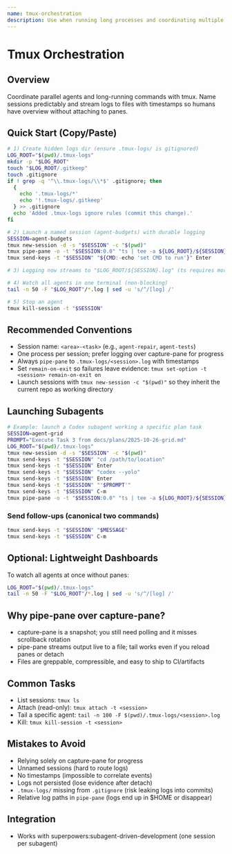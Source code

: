 ```yaml
---
name: tmux-orchestration
description: Use when running long processes and coordinating multiple subagents in parallel — sets up named tmux sessions and structured logging via pipe-pane with timestamps; replaces ad-hoc capture-pane polling with durable, greppable logs. No external integrations required.
---
```


# Tmux Orchestration

## Overview
Coordinate parallel agents and long-running commands with tmux. Name sessions predictably and stream logs to files with timestamps so humans have overview without attaching to panes.

## Quick Start (Copy/Paste)

```bash
# 1) Create hidden logs dir (ensure .tmux-logs/ is gitignored)
LOG_ROOT="$(pwd)/.tmux-logs"
mkdir -p "$LOG_ROOT"
touch "$LOG_ROOT/.gitkeep"
touch .gitignore
if ! grep -q '^\\.tmux-logs/\\*$' .gitignore; then
  {
    echo '.tmux-logs/*'
    echo '!.tmux-logs/.gitkeep'
  } >> .gitignore
  echo 'Added .tmux-logs ignore rules (commit this change).'
fi

# 2) Launch a named session (agent-budgets) with durable logging
SESSION=agent-budgets
tmux new-session -d -s "$SESSION" -c "$(pwd)"
tmux pipe-pane -o -t "$SESSION:0.0" "ts | tee -a ${LOG_ROOT}/${SESSION}.log"
tmux send-keys -t "$SESSION" "${CMD:-echo 'set CMD to run'}" Enter

# 3) Logging now streams to "$LOG_ROOT/${SESSION}.log" (ts requires moreutils; fallback: awk '{print strftime("[%Y-%m-%d %H:%M:%S] ") $0}')

# 4) Watch all agents in one terminal (non-blocking)
tail -n 50 -F "$LOG_ROOT"/*.log | sed -u 's/^/[log] /'

# 5) Stop an agent
tmux kill-session -t "$SESSION"
```

## Recommended Conventions
- Session name: `<area>-<task>` (e.g., `agent-repair`, `agent-tests`)
- One process per session; prefer logging over capture-pane for progress
- Always `pipe-pane` to `.tmux-logs/<session>.log` with timestamps
- Set `remain-on-exit` so failures leave evidence: `tmux set-option -t <session> remain-on-exit on`
- Launch sessions with `tmux new-session -c "$(pwd)"` so they inherit the current repo as working directory

## Launching Subagents

```bash
# Example: launch a Codex subagent working a specific plan task
SESSION=agent-grid
PROMPT="Execute Task 3 from docs/plans/2025-10-26-grid.md"
LOG_ROOT="$(pwd)/.tmux-logs"
tmux new-session -d -s "$SESSION" -c "$(pwd)"
tmux send-keys -t "$SESSION" "cd /path/to/location"
tmux send-keys -t "$SESSION" Enter
tmux send-keys -t "$SESSION" "codex --yolo"
tmux send-keys -t "$SESSION" Enter
tmux send-keys -t "$SESSION" "'$PROMPT'"
tmux send-keys -t "$SESSION" C-m
tmux pipe-pane -o -t "$SESSION:0.0" "ts | tee -a ${LOG_ROOT}/${SESSION}.log"
```

### Send follow-ups (canonical two commands)
```bash
tmux send-keys -t "$SESSION" "$MESSAGE" 
tmux send-keys -t "$SESSION" C-m
```

## Optional: Lightweight Dashboards
To watch all agents at once without panes:
```bash
LOG_ROOT="$(pwd)/.tmux-logs"
tail -n 50 -F "$LOG_ROOT"/*.log | sed -u 's/^/[log] /'
```

## Why pipe-pane over capture-pane?
- capture-pane is a snapshot; you still need polling and it misses scrollback rotation
- pipe-pane streams output live to a file; tail works even if you reload panes or detach
- Files are greppable, compressible, and easy to ship to CI/artifacts

## Common Tasks
- List sessions: `tmux ls`
- Attach (read-only): `tmux attach -t <session>`
- Tail a specific agent: `tail -n 100 -F $(pwd)/.tmux-logs/<session>.log`
- Kill: `tmux kill-session -t <session>`

## Mistakes to Avoid
- Relying solely on capture-pane for progress
- Unnamed sessions (hard to route logs)
- No timestamps (impossible to correlate events)
- Logs not persisted (lose evidence after detach)
- `.tmux-logs/` missing from `.gitignore` (risk leaking logs into commits)
- Relative log paths in `pipe-pane` (logs end up in $HOME or disappear)

## Integration
- Works with superpowers:subagent-driven-development (one session per subagent)
